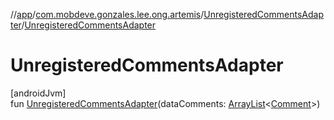 //[app](../../../index.md)/[com.mobdeve.gonzales.lee.ong.artemis](../index.md)/[UnregisteredCommentsAdapter](index.md)/[UnregisteredCommentsAdapter](-unregistered-comments-adapter.md)

# UnregisteredCommentsAdapter

[androidJvm]\
fun [UnregisteredCommentsAdapter](-unregistered-comments-adapter.md)(dataComments: [ArrayList](https://developer.android.com/reference/kotlin/java/util/ArrayList.html)<[Comment](../-comment/index.md)>)
